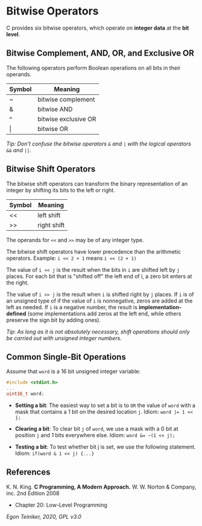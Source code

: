 # Bitwise Operators

C provides six bitwise operators, which operate on **integer data** at the **bit level**.

## Bitwise Complement, AND, OR, and Exclusive OR

The following operators perform Boolean operations on all bits in their operands.

| Symbol | Meaning|
|--------|-------|
| ~     | bitwise complement |
| &     | bitwise AND | 
| ^     | bitwise exclusive OR |
| &#124; | bitwise OR |

_Tip: Don't confuse the bitwise operators `&` and `|` with the logical operators `&&` and `||`._


## Bitwise Shift Operators

The bitwise shift operators can transform the binary representation of an integer by
shifting its bits to the left or right.

| Symbol | Meaning|
|--------|-------|
| <<     | left shift |
| \>>     | right shift |  

The operands for `<<` and `>>` may be of any integer type.

The bitwise shift operators have lower precedence than the arithmetic operators.
Example: `i << 2 + 1` means `i << (2 + 1)`

The value of `i << j` is the result when the bits in `i` are shifted left by `j` places. 
For each bit that is "shifted off" the left end of i, a zero bit enters at the right.

The value of `i >> j` is the result when `i` is shifted right by `j` places.
If `i` is of an unsigned type of  if the value of `i` is nonnegative, zeros are added at 
the left as needed.
If `i` is a negative number, the result is **implementation-defined** (some implementations add zeros
at the left end, while others preserve the sign bit by adding ones).

_Tip: As long as it is not absolutely necessary, shift operations should only be carried out 
with unsigned integer numbers._


## Common Single-Bit Operations

Assume that `word` is a 16 bit unsigned integer variable:
```C
#include <stdint.h>
...
uint16_t word;
```

* **Setting a bit**: The easiest way to set a bit is to `OR` the value of `word` with a mask that 
contains a 1 bit on the desired location `j`. Idiom: `word |= 1 << j; `

* **Clearing a bit**: To clear bit `j` of `word`, we use a mask with a 0 bit at position `j` and 1 bits everywhere else.
Idiom: `word &= ~(1 << j);`

* **Testing a bit**: To test whether bit j is set, we use the following statement.
Idiom: `if(word & 1 << j) {...}`


## References
K. N. King. **C Programming, A Modern Approach.** W. W. Norton & Company, inc. 2nd Edition 2008
 * Chapter 20: Low-Level Programming
 
*Egon Teiniker, 2020, GPL v3.0* 